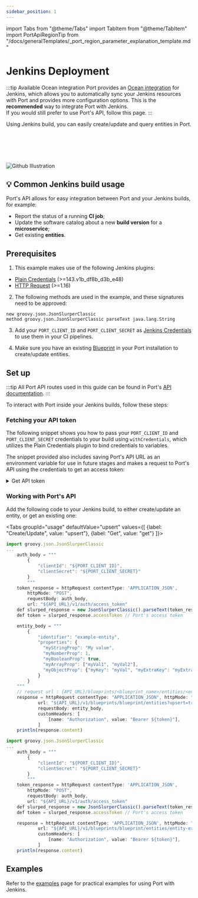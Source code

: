 ```yaml
---
sidebar_position: 1
---
```


import Tabs from "@theme/Tabs"
import TabItem from "@theme/TabItem"
import PortApiRegionTip from "/docs/generalTemplates/_port_region_parameter_explanation_template.md"

# Jenkins Deployment

:::tip Available Ocean integration
Port provides an [Ocean integration](/build-your-software-catalog/sync-data-to-catalog/cicd/jenkins) for Jenkins, which allows you to automatically sync your Jenkins resources with Port and provides more configuration options. This is the **recommended** way to integrate Port with Jenkins.  
If you would still prefer to use Port's API, follow this page.
:::

Using Jenkins build, you can easily create/update and query entities in Port.

<br></br>
<br></br>

![Github Illustration](/img/build-your-software-catalog/sync-data-to-catalog/jenkins/jenkins-pipeline-illustration.png)

## 💡 Common Jenkins build usage

Port's API allows for easy integration between Port and your Jenkins builds, for example:

- Report the status of a running **CI job**;
- Update the software catalog about a new **build version** for a **microservice**;
- Get existing **entities**.

## Prerequisites

1. This example makes use of the following Jenkins plugins:

- [Plain Credentials](https://plugins.jenkins.io/credentials-binding/) (>=143.v1b_df8b_d3b_e48)
- [HTTP Request](https://plugins.jenkins.io/http_request/) (>=1.16)

2. The following methods are used in the example, and these signatures need to be approved:

```
new groovy.json.JsonSlurperClassic
method groovy.json.JsonSlurperClassic parseText java.lang.String
```

3. Add your `PORT_CLIENT_ID` and `PORT_CLIENT_SECRET` as [Jenkins Credentials](https://www.jenkins.io/doc/book/using/using-credentials/) to use them in your CI pipelines.

4. Make sure you have an existing [Blueprint](/build-your-software-catalog/customize-integrations/configure-data-model/setup-blueprint/setup-blueprint.md) in your Port installation to create/update entities.

## Set up

:::tip
All Port API routes used in this guide can be found in Port's [API documentation](/api-reference/port-api).
:::

To interact with Port inside your Jenkins builds, follow these steps:

### Fetching your API token

The following snippet shows you how to pass your `PORT_CLIENT_ID` and `PORT_CLIENT_SECRET` credentials to your build using `withCredentials`, which utilizes the Plain Credentials plugin to bind credentials to variables.

  The snippet provided also includes saving Port's API URL as an environment variable for use in future stages and makes a request to Port's API using the credentials to get an access token:


<details>
  <summary> Get API token </summary>

```js showLineNumbers
pipeline {
  agent any
  environment {
    API_URL = "https://api.getport.io"
  }
...
    withCredentials([
        string(credentialsId: 'port-client-id', variable: 'PORT_CLIENT_ID'),
        string(credentialsId: 'port-client-secret', variable: 'PORT_CLIENT_SECRET')
        ]){
            // Token request body
            auth_body = """
                {
                    "clientId": "${PORT_CLIENT_ID}",
                    "clientSecret": "${PORT_CLIENT_SECRET}"
                }
                """

            // Make a request to fetch Port API's token
            token_response = httpRequest contentType: 'APPLICATION_JSON',
                httpMode: "POST",
                requestBody: auth_body,
                url: "${API_URL}/v1/auth/access_token"

            // Parse the response to get the accessToken
            def slurped_response = new JsonSlurperClassic().parseText(token_response.content)
            def token = slurped_response.accessToken // Use this token for authentication with Port
            ...
        }

```

</details>

### Working with Port's API

Add the following code to your Jenkins build, to either create/update an entity, or get an existing one:

<Tabs groupId="usage" defaultValue="upsert" values={[
{label: "Create/Update", value: "upsert"},
{label: "Get", value: "get"}
]}>

<TabItem value="upsert">

```js showLineNumbers
import groovy.json.JsonSlurperClassic
...
    auth_body = """
        {
            "clientId": "${PORT_CLIENT_ID}",
            "clientSecret": "${PORT_CLIENT_SECRET}"
        }
        """
    token_response = httpRequest contentType: 'APPLICATION_JSON',
        httpMode: "POST",
        requestBody: auth_body,
        url: "${API_URL}/v1/auth/access_token"
    def slurped_response = new JsonSlurperClassic().parseText(token_response.content)
    def token = slurped_response.accessToken // Port's access token

    entity_body = """
        {
            "identifier": "example-entity",
            "properties": {
              "myStringProp": "My value",
              "myNumberProp": 1,
              "myBooleanProp": true,
              "myArrayProp": ["myVal1", "myVal2"],
              "myObjectProp": {"myKey": "myVal", "myExtraKey": "myExtraVal"}
            }
        }
    """
    // request url : {API_URL}/blueprints/<blueprint_name>/entities/<entity_name>
    response = httpRequest contentType: "APPLICATION_JSON", httpMode: "POST",
            url: "${API_URL}/v1/blueprints/blueprint/entities?upsert=true&merge=true",
            requestBody: entity_body,
            customHeaders: [
                [name: "Authorization", value: "Bearer ${token}"],
            ]
    println(response.content)
```

</TabItem>
<TabItem value="get">

```js showLineNumbers
import groovy.json.JsonSlurperClassic
...
    auth_body = """
        {
            "clientId": "${PORT_CLIENT_ID}",
            "clientSecret": "${PORT_CLIENT_SECRET}"
        }
        """
    token_response = httpRequest contentType: 'APPLICATION_JSON',
        httpMode: "POST",
        requestBody: auth_body,
        url: "${API_URL}/v1/auth/access_token"
    def slurped_response = new JsonSlurperClassic().parseText(token_response.content)
    def token = slurped_response.accessToken // Port's access token

    response = httpRequest contentType: 'APPLICATION_JSON', httpMode: "GET",
            url: "${API_URL}/v1/blueprints/blueprint/entities/entity-example",
            customHeaders: [
                [name: "Authorization", value: "Bearer ${token}"],
            ]
    println(response.content)
```

</TabItem>
</Tabs>

<PortApiRegionTip/>

## Examples

Refer to the [examples](./examples.md) page for practical examples for using Port with Jenkins.
